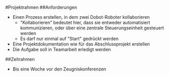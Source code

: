 #Projektrahmen
##Anforderungen
+ Einen Prozess erstellen, in dem zwei Dobot-Roboter kollaborieren
    + "Kollaborieren" bedeutet hier, dass sie entweder automatisiert kommunizieren, oder über eine zentrale Steuerungseinheit gesteuert werden
	+ Es darf nur einmal auf "Start" gedrückt werden
+ Eine Projektdokumentation wie für das Abschlussprojekt erstellen
+ Die Aufgabe soll in Teamarbeit erledigt werden

##Zeitrahmen
+ Bis eine Woche vor den Zeugniskonferenzen